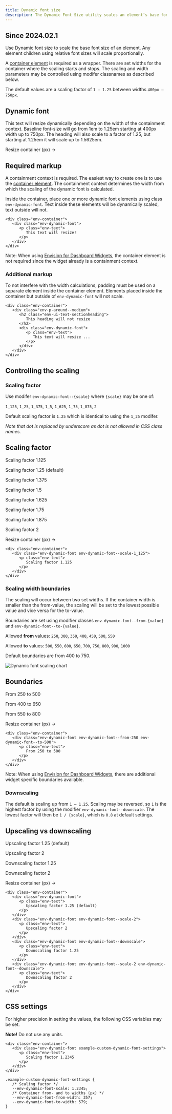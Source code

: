 ```yaml
---
title: Dynamic font size
description: The Dynamic Font Size utility scales an element’s base font size based on container width.
---
```


<h2 class="doc-heading-2 doc-heading-2--main"><span class="doc-badge doc-badge--info">Since 2024.02.1</span></h2>

Use Dynamic font size to scale the base font size of an element. Any element children using
relative font sizes will scale proportionally.

A [container element](/utils/container/) is required as a wrapper.
There are set widths for the container where the scaling starts and stops.
The scaling and width parameters may be controlled using modifer classnames as
described below.

The default values are a scaling factor of `1 – 1.25` between widths `400px – 750px`.

<div class="example-dynamic-font-wrapper">
   <div class="example-dynamic-font env-m-bottom--large">
      <div class="example-dynamic-font__resizeable">
         <div class="env-container example-dynamic-container">
            <div class="env-p-around--medium">
               <div class="env-dynamic-font">
                  <h2 class="env-ui-text-sectionheading">
                     Dynamic font
                     <span class="example-dynamic-font__elfontsize"></span>
                  </h2>
                  <p class="env-text env-m-top--small">
                     This text will resize dynamically depending on the width of the containment context.
                     Baseline font-size will go from 1em to 1.25em starting at 400px width up to 750px.
                     The heading will also scale to a factor of 1.25, but starting at 1.25em it will scale up to 1.5625em.
                     <span class="example-dynamic-font__elfontsize"></span>
                  </p>
               </div>
            </div>
            <span class="example-dynamic-font__dffontsize"></span>
         </div>
         <p class="example-dynamic-font__resizeable__help">
            Resize container (<span class="example-dynamic-font__width"></span>px)
            <span class="example-dynamic-font__resizeable__help__arrow">&rarr;</span>
         </p>
      </div>
   </div>
</div>

## Required markup

A containment context is required. The easiest way to create one is to use the [container element](/utils/container/).
The containment context determines the width from which the scaling of the dynamic font is calculated.

Inside the container, place one or more dynamic font elements using class `env-dynamic-font`.
Text inside these elements will be dynamically scaled, text outside will not.

```html-no-example
<div class="env-container">
   <div class="env-dynamic-font">
      <p class="env-text">
         This text will resize!
      </p>
   </div>
</div>
```

Note: When using [Envision for Dashboard Widgets](/dashboard/widget-typography/#dynamic-font-size),
the container element is not required since the widget already is a containment context.

### Additional markup

To not interfere with the width calculations, padding must be used on a
separate element inside the container element. Elements placed inside the container but outside of
`env-dynamic-font` will not scale.

```html-no-example
<div class="env-container">
   <div class="env-p-around--medium">
      <h2 class="env-ui-text-sectionheading">
         This heading will not resize
      </h2>
      <div class="env-dynamic-font">
         <p class="env-text">
            This text will resize ...
         </p>
      </div>
   </div>
</div>
```

## Controlling the scaling

### Scaling factor

Use modifer `env-dynamic-font--{scale}` where `{scale}` may be one of:

`1_125`, `1_25`, `1_375`, `1_5`, `1_625`, `1_75`, `1_875`, `2`

Default scaling factor is `1.25` which is identical to using the `1_25` modifer.

_Note that dot is replaced by underscore as dot is not allowed in CSS class names._

<div class="example-dynamic-font-wrapper">
   <div class="example-dynamic-font env-m-bottom--large">
      <div class="example-dynamic-font__resizeable">
         <div class="env-container example-dynamic-container">
            <div class="env-p-around--medium">
               <h2 class="env-ui-text-sectionheading">
                  Scaling factor
               </h2>
               <div class="env-dynamic-font env-dynamic-font--scale-1_125 env-m-top--small">
                  <p class="env-text">
                     Scaling factor 1.125
                     <span class="example-dynamic-font__elfontsize"></span>
                  </p>
               </div>
               <div class="env-dynamic-font">
                  <p class="env-text">
                     Scaling factor 1.25 (default)
                     <span class="example-dynamic-font__elfontsize"></span>
                  </p>
               </div>
               <div class="env-dynamic-font env-dynamic-font--scale-1_375">
                  <p class="env-text">
                     Scaling factor 1.375
                     <span class="example-dynamic-font__elfontsize"></span>
                  </p>
               </div>
<div class="env-dynamic-font env-dynamic-font--scale-1_5">
                  <p class="env-text">
                     Scaling factor 1.5
                     <span class="example-dynamic-font__elfontsize"></span>
                  </p>
               </div>
<div class="env-dynamic-font env-dynamic-font--scale-1_625">
                  <p class="env-text">
                     Scaling factor 1.625
                     <span class="example-dynamic-font__elfontsize"></span>
                  </p>
               </div>
<div class="env-dynamic-font env-dynamic-font--scale-1_75">
                  <p class="env-text">
                     Scaling factor 1.75
                     <span class="example-dynamic-font__elfontsize"></span>
                  </p>
               </div>
<div class="env-dynamic-font env-dynamic-font--scale-1_875">
                  <p class="env-text">
                     Scaling factor 1.875
                     <span class="example-dynamic-font__elfontsize"></span>
                  </p>
               </div>
            
<div class="env-dynamic-font env-dynamic-font--scale-2">
                  <p class="env-text">
                     Scaling factor 2
                     <span class="example-dynamic-font__elfontsize"></span>
                  </p>
               </div>
         </div>
</div>
         <p class="example-dynamic-font__resizeable__help">
            Resize container (<span class="example-dynamic-font__width"></span>px)
            <span class="example-dynamic-font__resizeable__help__arrow">&rarr;</span>
         </p>
      </div>
   </div>
</div>

```html-no-example
<div class="env-container">
   <div class="env-dynamic-font env-dynamic-font--scale-1_125">
      <p class="env-text">
         Scaling factor 1.125
      </p>
   </div>
</div>
```

### Scaling width boundaries <span id="dynamic-font-width-boundaries" class="offset-anchor"></span>

The scaling will occur between two set widths. If the container width is smaller than the from-value,
the scaling will be set to the lowest possible value and vice versa for the to-value.

Boundaries are set using modifier classes `env-dynamic-font--from-{value}` and `env-dynamic-font--to-{value}`.

Allowed **from** values: `250`, `300`, `350`, `400`, `450`, `500`, `550`

Allowed **to** values: `500`, `550`, `600`, `650`, `700`, `750`, `800`, `900`, `1000`

Default boundaries are from 400 to 750.

<img class="example-dynamic-font-chart"
alt="Dynamic font scaling chart"
src="/placeholders/examples/dyn-font.svg" />

<div class="example-dynamic-font-wrapper">
   <div class="example-dynamic-font env-m-bottom--large">
      <div class="example-dynamic-font__resizeable">
         <div class="env-container example-dynamic-container">
            <div class="env-p-around--medium">
               <h2 class="env-ui-text-sectionheading">
                  Boundaries
               </h2>
               <div class="env-dynamic-font env-dynamic-font--from-250 env-dynamic-font--to-500 env-m-vertical--small">
                  <p class="env-text">
                     From 250 to 500
                     <span class="example-dynamic-font__elfontsize"></span>
                  </p>
               </div>
               <div class="env-dynamic-font env-dynamic-font--from-400 env-dynamic-font--to-650 env-m-vertical--small">
                  <p class="env-text">
                     From 400 to 650
                     <span class="example-dynamic-font__elfontsize"></span>
                  </p>
               </div>
               <div class="env-dynamic-font env-dynamic-font--from-550 env-dynamic-font--to-800 env-m-vertical--small">
                  <p class="env-text">
                     From 550 to 800
                     <span class="example-dynamic-font__elfontsize"></span>
                  </p>
               </div>
            </div>
         </div>
         <p class="example-dynamic-font__resizeable__help">
            Resize container (<span class="example-dynamic-font__width"></span>px)
            <span class="example-dynamic-font__resizeable__help__arrow">&rarr;</span>
         </p>
      </div>
   </div>
</div>

```html-no-example
<div class="env-container">
   <div class="env-dynamic-font env-dynamic-font--from-250 env-dynamic-font--to-500">
      <p class="env-text">
         From 250 to 500
      </p>
   </div>
</div>
```

Note: When using [Envision for Dashboard Widgets](/dashboard/widget-typography/#dynamic-font-size),
there are additional widget specific boundaries available.

### Downscaling

The default is scaling up from `1 – 1.25`. Scaling may be reversed, so `1` is the highest factor by using
the modifier `env-dynamic-font--downscale`. The lowest factor will then be `1 / {scale}`, which is `0.8`
at default settings.

<div class="example-dynamic-font-wrapper">
   <div class="example-dynamic-font env-m-bottom--large">
      <div class="example-dynamic-font__resizeable">
         <div class="env-container example-dynamic-container">
            <div class="env-p-around--medium">
               <h2 class="env-ui-text-sectionheading">
                  Upscaling vs downscaling
               </h2>
               <div class="env-dynamic-font env-m-vertical--small">
                  <p class="env-text">
                     Upscaling factor 1.25 (default)
                     <span class="example-dynamic-font__elfontsize"></span>
                  </p>
               </div>
<div class="env-dynamic-font env-dynamic-font--scale-2 env-m-vertical--small">
<p class="env-text">
                     Upscaling factor 2
                     <span class="example-dynamic-font__elfontsize"></span>
                  </p></div>
               <div class="env-dynamic-font env-dynamic-font--downscale env-m-vertical--small">
                  <p class="env-text">
                     Downscaling factor 1.25
                     <span class="example-dynamic-font__elfontsize"></span>
                  </p>
               </div>
<div class="env-dynamic-font env-dynamic-font--scale-2 env-dynamic-font--downscale env-m-vertical--small">
<p class="env-text">
                     Downscaling factor 2
                     <span class="example-dynamic-font__elfontsize"></span>
                  </p></div>
            </div>
         </div>
         <p class="example-dynamic-font__resizeable__help">
            Resize container (<span class="example-dynamic-font__width"></span>px)
            <span class="example-dynamic-font__resizeable__help__arrow">&rarr;</span>
         </p>
      </div>
   </div>
</div>

```html-no-example
<div class="env-container">
   <div class="env-dynamic-font">
      <p class="env-text">
         Upscaling factor 1.25 (default)
      </p>
   </div>
   <div class="env-dynamic-font env-dynamic-font--scale-2">
      <p class="env-text">
         Upscaling factor 2
      </p>
   </div>
   <div class="env-dynamic-font env-dynamic-font--downscale">
      <p class="env-text">
         Downscaling factor 1.25
      </p>
   </div>
   <div class="env-dynamic-font env-dynamic-font--scale-2 env-dynamic-font--downscale">
      <p class="env-text">
         Downscaling factor 2
      </p>
   </div>
</div>
```

## CSS settings

For higher precision in setting the values, the following CSS variables may be set.

**Note!** Do not use any units.

```html-no-example
<div class="env-container">
   <div class="env-dynamic-font example-custom-dynamic-font-settings">
      <p class="env-text">
         Scaling factor 1.2345
      </p>
   </div>
</div>
```

```css-no-expand
.example-custom-dynamic-font-settings {
   /* Scaling factor */
   --env-dynamic-font-scale: 1.2345;
   /* Container from- and to widths (px) */
   --env-dynamic-font-from-width: 357;
   --env-dynamic-font-to-width: 579;
}
```
